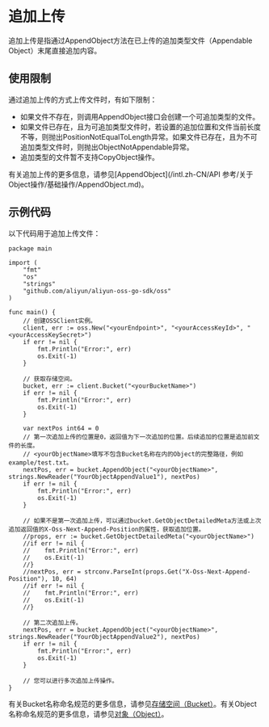 # 追加上传

追加上传是指通过AppendObject方法在已上传的追加类型文件（Appendable Object）末尾直接追加内容。

## 使用限制

通过追加上传的方式上传文件时，有如下限制：

-   如果文件不存在，则调用AppendObject接口会创建一个可追加类型的文件。
-   如果文件已存在，且为可追加类型文件时，若设置的追加位置和文件当前长度不等，则抛出PositionNotEqualToLength异常。如果文件已存在，且为不可追加类型文件时，则抛出ObjectNotAppendable异常。
-   追加类型的文件暂不支持CopyObject操作。

有关追加上传的更多信息，请参见[AppendObject](/intl.zh-CN/API 参考/关于Object操作/基础操作/AppendObject.md)。

## 示例代码

以下代码用于追加上传文件：

```
package main

import (
    "fmt"
    "os"
    "strings"
    "github.com/aliyun/aliyun-oss-go-sdk/oss"
)

func main() {
    // 创建OSSClient实例。
    client, err := oss.New("<yourEndpoint>", "<yourAccessKeyId>", "<yourAccessKeySecret>")
    if err != nil {
        fmt.Println("Error:", err)
        os.Exit(-1)
    }

    // 获取存储空间。
    bucket, err := client.Bucket("<yourBucketName>")
    if err != nil {
        fmt.Println("Error:", err)
        os.Exit(-1)
    }

    var nextPos int64 = 0
    // 第一次追加上传的位置是0，返回值为下一次追加的位置。后续追加的位置是追加前文件的长度。
    // <yourObjectName>填写不包含Bucket名称在内的Object的完整路径，例如example/test.txt。
    nextPos, err = bucket.AppendObject("<yourObjectName>", strings.NewReader("YourObjectAppendValue1"), nextPos)
    if err != nil {
        fmt.Println("Error:", err)
        os.Exit(-1)
    }
    
    // 如果不是第一次追加上传，可以通过bucket.GetObjectDetailedMeta方法或上次追加返回值的X-Oss-Next-Append-Position的属性，获取追加位置。
    //props, err := bucket.GetObjectDetailedMeta("<yourObjectName>")
    //if err != nil {
    //    fmt.Println("Error:", err)
    //    os.Exit(-1)
    //}
    //nextPos, err = strconv.ParseInt(props.Get("X-Oss-Next-Append-Position"), 10, 64)
    //if err != nil {
    //    fmt.Println("Error:", err)
    //    os.Exit(-1)
    //}    

    // 第二次追加上传。
    nextPos, err = bucket.AppendObject("<yourObjectName>", strings.NewReader("YourObjectAppendValue2"), nextPos)
    if err != nil {
        fmt.Println("Error:", err)
        os.Exit(-1)
    }

    // 您可以进行多次追加上传操作。
}
```

有关Bucket名称命名规范的更多信息，请参见[存储空间（Bucket）](/intl.zh-CN/开发指南/基本概念.md)。有关Object名称命名规范的更多信息，请参见[对象（Object）](/intl.zh-CN/开发指南/基本概念.md)。

